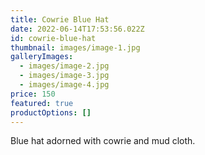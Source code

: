 ```yaml
---
title: Cowrie Blue Hat
date: 2022-06-14T17:53:56.022Z
id: cowrie-blue-hat
thumbnail: images/image-1.jpg
galleryImages:
  - images/image-2.jpg
  - images/image-3.jpg
  - images/image-4.jpg
price: 150
featured: true
productOptions: []
---
```

Blue hat adorned with cowrie and mud cloth.